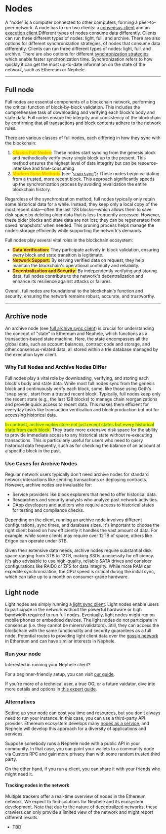 # Nodes

A "node" is a computer connected to other computers, forming a peer-to-peer network. A node has to run two clients: a [consensus client](nodes-and-clients.md#consensus-clients) and an [execution client](nodes-and-clients.md#execution-clients).Different types of nodes consume data differently. Clients can run three different types of nodes: light, full, and archive. There are also options for different synchronization strategies, of nodes that consume data differently. Clients can run three different types of nodes: light, full, and archive. There are also options for different [synchronization strategies](nodes-and-clients.md) which enable faster synchronization time. Synchronization refers to how quickly it can get the most up-to-date information on the state of the network, such as Ethereum or Nephele.

***

## Full node <a href="#full-node" id="full-node"></a>

Full nodes are essential components of a blockchain network, performing the critical function of block-by-block validation. This includes the comprehensive task of downloading and verifying each block's body and state data. Full nodes ensure the integrity and consistency of the blockchain by confirming that all transactions and block contents adhere to the network rules.

There are various classes of full nodes, each differing in how they sync with the blockchain:

1. <mark style="color:orange;">**Classic Full Nodes**</mark>: These nodes start syncing from the genesis block and methodically verify every single block up to the present. This method ensures the highest level of data integrity but can be resource-intensive and time-consuming.
2. <mark style="color:orange;">**Modern Sync Methods**</mark> (see '[snap sync](nodes-and-clients.md#full-snapshot)')**:** These nodes begin validating from a trusted, more recent block. This approach significantly speeds up the synchronization process by avoiding revalidation the entire blockchain history.

Regardless of the synchronization method, full nodes typically only retain some historical data for a while. Instead, they keep only a local copy of the most recent data—often the last 128 blocks—which allows them to save disk space by deleting older data that is less frequently accessed. However, these older blocks and state data are not lost; they can be regenerated from saved 'snapshots' when needed. This pruning process helps manage the node’s storage efficiently while supporting the network's demands.

Full nodes play several vital roles in the blockchain ecosystem:

* <mark style="color:purple;">**Data Verification:**</mark> They participate actively in block validation, ensuring every block and state transition is legitimate.
* <mark style="color:purple;">**Network Support:**</mark> By serving verified data on request, they help maintain the blockchain's operational continuity and reliability.
* <mark style="color:purple;">**Decentralization and Security:**</mark> By independently verifying and storing data, full nodes contribute to the network's decentralization and enhance its resilience against attacks or failures.

Overall, full nodes are foundational to the blockchain's function and security, ensuring the network remains robust, accurate, and trustworthy.

***

## Archive node <a href="#archive-node" id="archive-node"></a>

An archive node (see [full archive sync client](nodes-and-clients.md#full-archive)) is crucial for understanding the concept of "state" in Ethereum and Nephele, which functions as a transaction-based state machine. Here, the state encompasses all the global data, such as account balances, contract code and storage, and other consensus-related data, all stored within a trie database managed by the execution layer client.

### **Why Full Nodes and Archive Nodes Differ**

Full nodes play a vital role by downloading, verifying, and storing each block's body and state data. While most full nodes sync from the genesis block and continuously verify each block, some, like those using Geth's 'snap sync', start from a trusted recent block. Typically, full nodes keep only the recent state (e.g., the last 128 blocks) to manage chain reorganizations and provide quick access to recent data. This makes them efficient for everyday tasks like transaction verification and block production but not for accessing historical data.

<mark style="color:green;">In contrast, archive nodes store not just recent states but every historical state from each block.</mark> They trade more extensive disk space for the ability to provide immediate access to any historical state without re-executing transactions. This is particularly useful for users who need to query historical data frequently, such as for checking the balance of an account at a specific block in the past.

### **Use Cases for Archive Nodes**

Regular network users typically don't need archive nodes for standard network interactions like sending transactions or deploying contracts. However, archive nodes are invaluable for:

* Service providers like block explorers that need to offer historical data.
* Researchers and security analysts who analyze past network activities.
* DApp developers and auditors who require access to historical states for testing and compliance checks.

Depending on the client, running an archive node involves different configurations, sync times, and database sizes. It's important to choose the right client based on how efficiently it handles the vast amount of data. For example, while some clients may require over 12TB of space, others like Erigon can operate under 3TB.

Given their extensive data needs, archive nodes require substantial disk space ranging from 3TB to 12TB, making SSDs a necessity for efficiency. It's also advisable to use high-quality, reliable SATA drives and consider configurations like RAID0 or ZFS for data integrity. While more RAM can expedite synchronization, the CPU speed is critical during the initial sync, which can take up to a month on consumer-grade hardware.

## Light node <a href="#light-node" id="light-node"></a>

Light nodes are simply running a[ light sync client](nodes-and-clients.md#light). Light nodes enable users to participate in the network without the powerful hardware or high bandwidth required to run full nodes. Eventually, light nodes might run on mobile phones or embedded devices. The light nodes do not participate in consensus (i.e. they cannot be miners/validators). Still, they can access the blockchain with the same functionality and security guarantees as a full node. Potential routes to providing light client data over the [gossip network](https://www.ethportal.net/) in Ethereum and can have similar interests in Nephele.

### Run your node <a href="#running-your-own-node" id="running-your-own-node"></a>

Interested in running your Nephele client?

For a beginner-friendly setup, you can visit [our guide](../../../../participate/run-your-evm-like-node/for-beginners.md).

If you're more of a technical user, a true OG, or a future vaidator, dive into more details and options in [this expert guide](../../../../participate/run-your-evm-like-node/for-experts.md).

### Alternatives <a href="#alternatives" id="alternatives"></a>

Setting up your node can cost you time and resources, but you don’t always need to run your instance. In this case, you can use a third-party API provider. Ethereum ecosystem develops many [nodes as a service](https://ethereum.org/en/developers/docs/nodes-and-clients/nodes-as-a-service/), and Nephele will develop this approach for a diversity of applications and services.&#x20;

Suppose somebody runs a Nephele node with a public API in your community. In that case, you can point your wallets to a community node via Custom RPC and gain more privacy than with some random trusted third party.

On the other hand, if you run a client, you can share it with your friends who might need it.

#### Tracking nodes in the network <a href="#network-overview" id="network-overview"></a>

Multiple trackers offer a real-time overview of nodes in the Ethereum network. We expect to find solutions for Nephele and its ecosystem development. Note that due to the nature of decentralized networks, these crawlers can only provide a limited view of the network and might report different results.

* TBD

